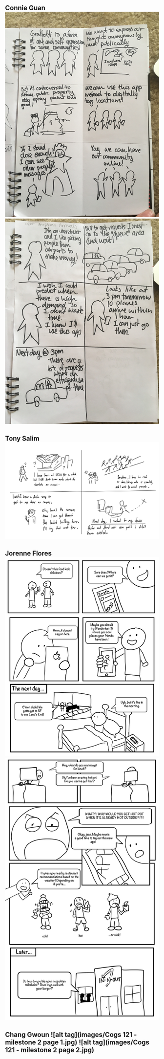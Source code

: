 Connie Guan
![alt tag](images/graffitiConnie.JPG)
![alt tag](images/UberAirplanesConnie.JPG)
---
Tony Salim
![alt tag](images/ShortcutShareTony.png)
---
Jorenne Flores
![alt tag](images/WanderlustJorenne.png)
![alt tag](images/WeatherJorenne.png)
---
Chang Gwoun
![alt tag](images/Cogs 121 - milestone 2 page 1.jpg)
![alt tag](images/Cogs 121 - milestone 2 page 2.jpg)
---
